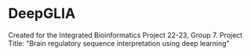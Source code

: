 # DeepGLIA
Created for the Integrated Bioinformatics Project 22-23, Group 7. Project Title: "Brain regulatory sequence interpretation using deep learning"
